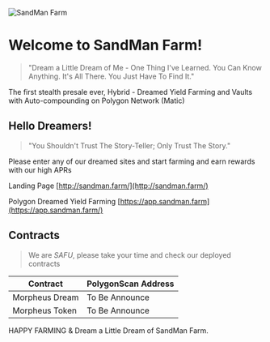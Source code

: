 ![SandMan Farm](https://sandman.farm/images/sandman-github.png)

# Welcome to SandMan Farm!
> "Dream a Little Dream of Me - One Thing I've Learned. You Can Know Anything. It's All There. You Just Have To Find It."

The first stealth presale ever, Hybrid - Dreamed Yield Farming and Vaults with Auto-compounding on Polygon Network (Matic)

 ## Hello Dreamers!
 > "You Shouldn't Trust The Story-Teller; Only Trust The Story."

Please enter any of our dreamed sites and start farming and earn rewards with our high APRs

Landing Page  [http://sandman.farm/](http://sandman.farm/)

Polygon Dreamed Yield Farming  [https://app.sandman.farm](https://app.sandman.farm/)


## Contracts

> We are  _SAFU_, please take your time and check our deployed contracts

|Contract     | PolygonScan Address       |
|-------------|---------------------------|
|Morpheus Dream|To Be Announce             |
|Morpheus Token   |To Be Announce             |


HAPPY FARMING & Dream a Little Dream of SandMan Farm.
